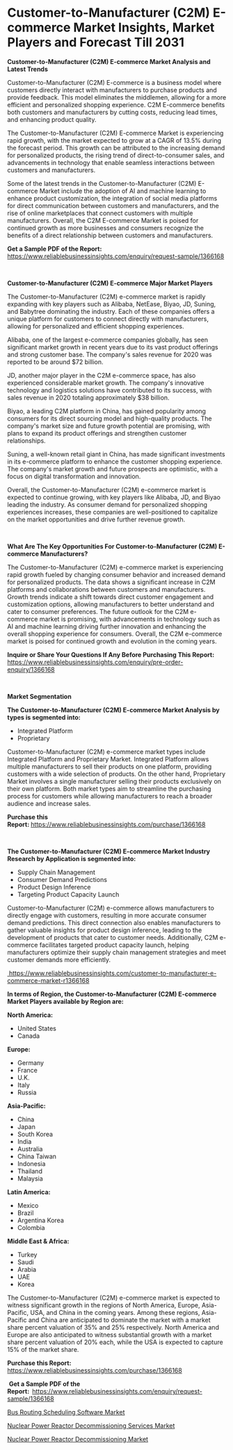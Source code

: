 <p><h1>Customer-to-Manufacturer (C2M) E-commerce Market Insights, Market Players and Forecast Till 2031</h1></p><p><strong>Customer-to-Manufacturer (C2M) E-commerce Market Analysis and Latest Trends</strong></p>
<p><p>Customer-to-Manufacturer (C2M) E-commerce is a business model where customers directly interact with manufacturers to purchase products and provide feedback. This model eliminates the middlemen, allowing for a more efficient and personalized shopping experience. C2M E-commerce benefits both customers and manufacturers by cutting costs, reducing lead times, and enhancing product quality.</p><p>The Customer-to-Manufacturer (C2M) E-commerce Market is experiencing rapid growth, with the market expected to grow at a CAGR of 13.5% during the forecast period. This growth can be attributed to the increasing demand for personalized products, the rising trend of direct-to-consumer sales, and advancements in technology that enable seamless interactions between customers and manufacturers.</p><p>Some of the latest trends in the Customer-to-Manufacturer (C2M) E-commerce Market include the adoption of AI and machine learning to enhance product customization, the integration of social media platforms for direct communication between customers and manufacturers, and the rise of online marketplaces that connect customers with multiple manufacturers. Overall, the C2M E-commerce Market is poised for continued growth as more businesses and consumers recognize the benefits of a direct relationship between customers and manufacturers.</p></p>
<p><strong>Get a Sample PDF of the Report:&nbsp;</strong> <a href="https://www.reliablebusinessinsights.com/enquiry/request-sample/1366168">https://www.reliablebusinessinsights.com/enquiry/request-sample/1366168</a></p>
<p>&nbsp;</p>
<p><strong>Customer-to-Manufacturer (C2M) E-commerce Major Market Players</strong></p>
<p><p>The Customer-to-Manufacturer (C2M) e-commerce market is rapidly expanding with key players such as Alibaba, NetEase, Biyao, JD, Suning, and Babytree dominating the industry. Each of these companies offers a unique platform for customers to connect directly with manufacturers, allowing for personalized and efficient shopping experiences.</p><p>Alibaba, one of the largest e-commerce companies globally, has seen significant market growth in recent years due to its vast product offerings and strong customer base. The company's sales revenue for 2020 was reported to be around $72 billion.</p><p>JD, another major player in the C2M e-commerce space, has also experienced considerable market growth. The company's innovative technology and logistics solutions have contributed to its success, with sales revenue in 2020 totaling approximately $38 billion.</p><p>Biyao, a leading C2M platform in China, has gained popularity among consumers for its direct sourcing model and high-quality products. The company's market size and future growth potential are promising, with plans to expand its product offerings and strengthen customer relationships.</p><p>Suning, a well-known retail giant in China, has made significant investments in its e-commerce platform to enhance the customer shopping experience. The company's market growth and future prospects are optimistic, with a focus on digital transformation and innovation.</p><p>Overall, the Customer-to-Manufacturer (C2M) e-commerce market is expected to continue growing, with key players like Alibaba, JD, and Biyao leading the industry. As consumer demand for personalized shopping experiences increases, these companies are well-positioned to capitalize on the market opportunities and drive further revenue growth.</p></p>
<p>&nbsp;</p>
<p><strong>What Are The Key Opportunities For Customer-to-Manufacturer (C2M) E-commerce Manufacturers?</strong></p>
<p><p>The Customer-to-Manufacturer (C2M) e-commerce market is experiencing rapid growth fueled by changing consumer behavior and increased demand for personalized products. The data shows a significant increase in C2M platforms and collaborations between customers and manufacturers. Growth trends indicate a shift towards direct customer engagement and customization options, allowing manufacturers to better understand and cater to consumer preferences. The future outlook for the C2M e-commerce market is promising, with advancements in technology such as AI and machine learning driving further innovation and enhancing the overall shopping experience for consumers. Overall, the C2M e-commerce market is poised for continued growth and evolution in the coming years.</p></p>
<p><strong>Inquire or Share Your Questions If Any Before Purchasing This Report:</strong> <a href="https://www.reliablebusinessinsights.com/enquiry/pre-order-enquiry/1366168">https://www.reliablebusinessinsights.com/enquiry/pre-order-enquiry/1366168</a></p>
<p>&nbsp;</p>
<p><strong>Market Segmentation</strong></p>
<p><strong>The Customer-to-Manufacturer (C2M) E-commerce Market Analysis by types is segmented into:</strong></p>
<p><ul><li>Integrated Platform</li><li>Proprietary</li></ul></p>
<p><p>Customer-to-Manufacturer (C2M) e-commerce market types include Integrated Platform and Proprietary Market. Integrated Platform allows multiple manufacturers to sell their products on one platform, providing customers with a wide selection of products. On the other hand, Proprietary Market involves a single manufacturer selling their products exclusively on their own platform. Both market types aim to streamline the purchasing process for customers while allowing manufacturers to reach a broader audience and increase sales.</p></p>
<p><strong>Purchase this Report:&nbsp;</strong><a href="https://www.reliablebusinessinsights.com/purchase/1366168">https://www.reliablebusinessinsights.com/purchase/1366168</a></p>
<p>&nbsp;</p>
<p><strong>The Customer-to-Manufacturer (C2M) E-commerce Market Industry Research by Application is segmented into:</strong></p>
<p><ul><li>Supply Chain Management</li><li>Consumer Demand Predictions</li><li>Product Design Inference</li><li>Targeting Product Capacity Launch</li></ul></p>
<p><p>Customer-to-Manufacturer (C2M) e-commerce allows manufacturers to directly engage with customers, resulting in more accurate consumer demand predictions. This direct connection also enables manufacturers to gather valuable insights for product design inference, leading to the development of products that cater to customer needs. Additionally, C2M e-commerce facilitates targeted product capacity launch, helping manufacturers optimize their supply chain management strategies and meet customer demands more efficiently.</p></p>
<p><a href="https://www.reliablebusinessinsights.com/customer-to-manufacturer-e-commerce-market-r1366168">&nbsp;https://www.reliablebusinessinsights.com/customer-to-manufacturer-e-commerce-market-r1366168</a></p>
<p><strong>In terms of Region, the Customer-to-Manufacturer (C2M) E-commerce Market Players available by Region are:</strong></p>
<p>
    <p> <strong> North America: </strong>
        <ul>
            <li>United States</li>
            <li>Canada</li>
        </ul>
        </p> 
    <p> <strong> Europe: </strong>
        <ul>
            <li>Germany</li>
            <li>France</li>
            <li>U.K.</li>
            <li>Italy</li>
            <li>Russia</li>
        </ul>
        </p> 
    <p> <strong> Asia-Pacific: </strong>
        <ul>
            <li>China</li>
            <li>Japan</li>
            <li>South Korea</li>
            <li>India</li>
            <li>Australia</li>
            <li>China Taiwan</li>
            <li>Indonesia</li>
            <li>Thailand</li>
            <li>Malaysia</li>
        </ul>
        </p> 
    <p> <strong> Latin America: </strong>
        <ul>
            <li>Mexico</li>
            <li>Brazil</li>
            <li>Argentina Korea</li>
            <li>Colombia</li>
        </ul>
        </p> 
    <p> <strong> Middle East & Africa: </strong>
        <ul>
            <li>Turkey</li>
            <li>Saudi</li>
            <li>Arabia</li>
            <li>UAE</li>
            <li>Korea</li>
        </ul>
    </p>
    </p>
<p><p>The Customer-to-Manufacturer (C2M) e-commerce market is expected to witness significant growth in the regions of North America, Europe, Asia-Pacific, USA, and China in the coming years. Among these regions, Asia-Pacific and China are anticipated to dominate the market with a market share percent valuation of 35% and 25% respectively. North America and Europe are also anticipated to witness substantial growth with a market share percent valuation of 20% each, while the USA is expected to capture 15% of the market share.</p></p>
<p><strong>Purchase this Report: </strong><a href="https://www.reliablebusinessinsights.com/purchase/1366168">https://www.reliablebusinessinsights.com/purchase/1366168</a></p>
<p>&nbsp;<strong>Get a Sample PDF of the Report:&nbsp;&nbsp;</strong><a href="https://www.reliablebusinessinsights.com/enquiry/request-sample/1366168">https://www.reliablebusinessinsights.com/enquiry/request-sample/1366168</a></p>
<p><strong></strong></p>
<p><p><a href="https://github.com/HenrietteMills1/Market-Research-Report-List-1/blob/main/bus-routing-scheduling-software-market.md">Bus Routing Scheduling Software Market</a></p><p><a href="https://github.com/sifatuddin25/Market-Research-Report-List-1/blob/main/nuclear-power-reactor-decommissioning-services-market.md">Nuclear Power Reactor Decommissioning Services Market</a></p><p><a href="https://github.com/alexxisgm/Market-Research-Report-List-1/blob/main/nuclear-power-reactor-decommissioning-market.md">Nuclear Power Reactor Decommissioning Market</a></p></p>